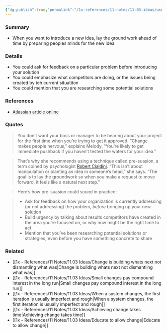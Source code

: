 ```yaml
---
{"dg-publish":true,"permalink":"/1x-references/11-notes/11-03-ideas/use-presuasion-to-lay-the-groundwork-for-change/","title":"Use presuasion to lay the groundwork for change","created":"2025-04-21T10:39:20.533+03:00","updated":"2025-04-21T10:51:04.135+03:00"}
---
```



### Summary
- When you want to introduce a new idea, lay the ground work ahead of time by preparing peoples minds for the new idea

### Details
- You could ask for feedback on a particular problem before introducing your solution
- You could emphasize what competitors are doing, or the issues being created by teh current situatiton
- You could mention that you are researching some potential solutions

### References
- [Atlassian article online](https://www.atlassian.com/blog/productivity/how-to-take-ownership-of-your-work?utm_source=unfair-advantage.beehiiv.com&utm_medium=newsletter&utm_campaign=how-to-take-ownership-of-your-work)

### Quotes
> You don’t want your boss or manager to be hearing about your project for the first time when you’re trying to get it approved. “Change makes people nervous,” explains Melody. “You’re likely to get immediate pushback if you haven’t tested the waters for your idea.” 

> That’s why she recommends using a technique called pre-suasion, a term coined by psychologist [Robert Cialdini](https://www.simonandschuster.com/books/Pre-Suasion/Robert-Cialdini/9781501109805). “This isn’t about manipulation or planting an idea in someone’s head,” she says. “The goal is to lay the groundwork so when you make a request to move forward, it feels like a natural next step.” 

>Here’s how pre-suasion could sound in practice: 

>- Ask for feedback on how your organization is currently addressing (or not addressing) the problem, _before_ bringing up your new solution
>- Build urgency by talking about results competitors have created in the area you’re focused on, or why now might be the right time to act
>- Mention that you’ve been researching potential solutions or strategies, even before you have something concrete to share

### Related
- [[1x - References/11 Notes/11.03 Ideas/Change is building whats next not dismantling what was\|Change is building whats next not dismantling what was]]
- [[1x - References/11 Notes/11.03 Ideas/Small changes pay compound interest in the long run\|Small changes pay compound interest in the long run]]
- [[1x - References/11 Notes/11.03 Ideas/When a system changes, the first iteration is usually imperfect and rough\|When a system changes, the first iteration is usually imperfect and rough]]
- [[1x - References/11 Notes/11.03 Ideas/Achieving change takes time\|Achieving change takes time]]
- [[1x - References/11 Notes/11.03 Ideas/Educate to allow change\|Educate to allow change]]